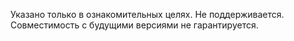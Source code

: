 Указано только в ознакомительных целях. Не поддерживается. Совместимость с будущими версиями не гарантируется.
